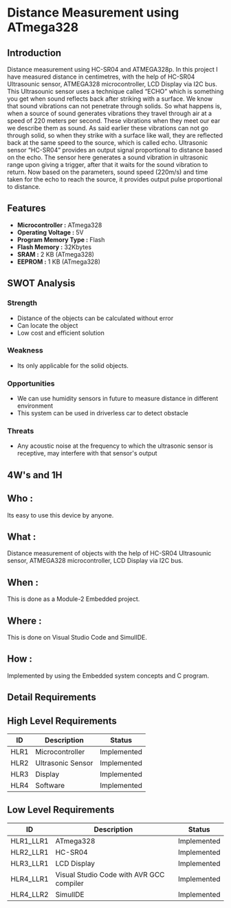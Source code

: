 # Distance Measurement using ATmega328 
## Introduction
Distance measurement using HC-SR04 and ATMEGA328p. In this project I have measured distance in centimetres, with the help of HC-SR04 Ultrasounic sensor, ATMEGA328 microcontroller, LCD Display via I2C bus. This Ultrasounic sensor uses a technique called “ECHO” which is something you get when sound reflects back after striking with a surface. We know that sound vibrations can not penetrate through solids. So what happens is, when a source of sound generates vibrations they travel through air at a speed of 220 meters per second. These vibrations when they meet our ear we describe them as sound. As said earlier these vibrations can not go through solid, so when they strike with a surface like wall, they are reflected back at the same speed to the source, which is called echo. Ultrasonic sensor “HC-SR04” provides an output signal proportional to distance based on the echo. The sensor here generates a sound vibration in ultrasonic range upon giving a trigger, after that it waits for the sound vibration to return. Now based on the parameters, sound speed (220m/s) and time taken for the echo to reach the source, it provides output pulse proportional to distance.

## Features
- **Microcontroller     :** ATmega328
- **Operating Voltage   :** 5V
- **Program Memory Type :** Flash
- **Flash Memory        :** 32Kbytes
- **SRAM                :** 2 KB (ATmega328)
- **EEPROM              :** 1 KB (ATmega328)

## SWOT Analysis
### Strength
- Distance of the objects can be calculated without error
- Can locate the object
- Low cost and efficient solution

### Weakness
- Its only applicable for the solid objects.

### Opportunities
- We can use humidity sensors in future to measure distance in different environment
- This system can be used in driverless car to detect obstacle

### Threats
- Any acoustic noise at the frequency to which the ultrasonic sensor is receptive, may interfere with that sensor's output

## 4W's and 1H
## Who :
Its easy to use this device by anyone.

## What :
Distance measurement of objects with the help of HC-SR04 Ultrasounic sensor, ATMEGA328 microcontroller, LCD Display via I2C bus.

## When :
This is done as a Module-2 Embedded project.

## Where :
This is done on Visual Studio Code and SimulIDE.

## How :
Implemented by using the Embedded system concepts and C program.

## Detail Requirements
## High Level Requirements
|ID  |Description      |Status     |
|----|-----------------|-----------|
|HLR1|Microcontroller  |Implemented|
|HLR2|Ultrasonic Sensor|Implemented|
|HLR3|Display          |Implemented|
|HLR4|Software         |Implemented|

## Low Level Requirements
|ID       |Description                             |Status     |
|---------|----------------------------------------|-----------|
|HLR1_LLR1|ATmega328                               |Implemented|
|HLR2_LLR1|HC-SR04                                 |Implemented|
|HLR3_LLR1|LCD Display                             |Implemented|
|HLR4_LLR1|Visual Studio Code with AVR GCC compiler|Implemented|
|HLR4_LLR2|SimulIDE                                |Implemented|

